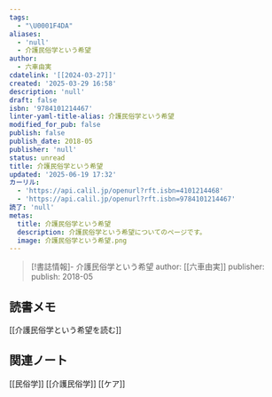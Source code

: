 ```yaml
---
tags:
  - "\U0001F4DA"
aliases:
  - 'null'
  - 介護民俗学という希望
author:
  - 六車由実
cdatelink: '[[2024-03-27]]'
created: '2025-03-29 16:58'
description: 'null'
draft: false
isbn: '9784101214467'
linter-yaml-title-alias: 介護民俗学という希望
modified_for_pub: false
publish: false
publish_date: 2018-05
publisher: 'null'
status: unread
title: 介護民俗学という希望
updated: '2025-06-19 17:32'
カーリル:
  - 'https://api.calil.jp/openurl?rft.isbn=4101214468'
  - 'https://api.calil.jp/openurl?rft.isbn=9784101214467'
読了: 'null'
metas:
  title: 介護民俗学という希望
  description: 介護民俗学という希望についてのページです。
  image: 介護民俗学という希望.png
---
```

> [!書誌情報]-
>  介護民俗学という希望
>  author: [[六車由実]]
>  publisher: 
>  publish: 2018-05 

## 読書メモ
[[介護民俗学という希望を読む]]

## 関連ノート
[[民俗学]]
[[介護民俗学]]
[[ケア]]
